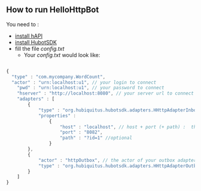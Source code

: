 ## How to run HelloHttpBot

You need to : 
 * [install hAPI]()
 * [install HubotSDK]()
 * fill the file _config.txt_
    - Your _config.txt_ would look like:

```js

{
  "type" : "com.mycompany.WordCount",
  "actor" : "urn:localhost:u1", // your login to connect
	"pwd" : "urn:localhost:u1", // your password to connect
	"hserver" : "http://localhost:8080", // your server url to connect
	"adapters" : [
		{
            "type" : "org.hubiquitus.hubotsdk.adapters.HHttpAdapterInbox", // fix, the path of the class HHttpAdapterInbox
            "properties" :
                {
                    "host" : "localhost", // host + port (+ path) :  the endpoint where you want to receive the request
                    "port" : "8082",
                    "path" : "?id=1" //optional
                }
        },
        {
            "actor" : "httpOutbox", // the actor of your outbox adapter
            "type" : "org.hubiquitus.hubotsdk.adapters.HHttpAdapterOutbox" // fix, the path of the class HHttpAdapterOutbox
        }
	]
}


```
